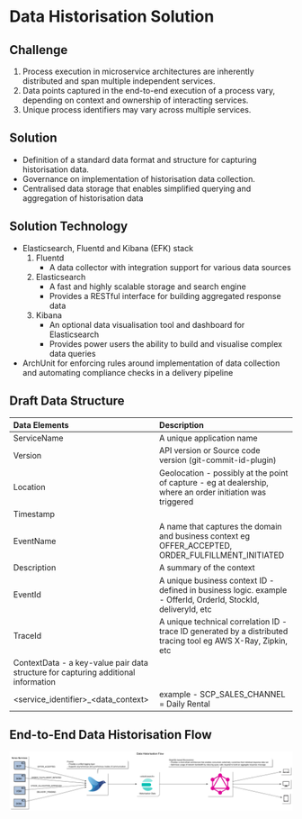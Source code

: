 # Data Historisation Solution

## Challenge

1. Process execution in microservice architectures are inherently distributed and span multiple independent services.
2. Data points captured in the end-to-end execution of a process vary, depending on context and ownership of interacting services.
3. Unique process identifiers may vary across multiple services.

## Solution

- Definition of a standard data format and structure for capturing historisation data.
- Governance on implementation of historisation data collection.
- Centralised data storage that enables simplified querying and aggregation of historisation data

## Solution Technology

- Elasticsearch, Fluentd and Kibana (EFK) stack
   1. Fluentd
      - A data collector with integration support for various data sources
   2. Elasticsearch
      - A fast and highly scalable storage and search engine
      - Provides a RESTful interface for building aggregated response data
   3. Kibana
      - An optional data visualisation tool and dashboard for Elasticsearch
      - Provides power users the ability to build and visualise complex data queries  
- ArchUnit for enforcing rules around implementation of data collection and automating compliance checks in a delivery pipeline

## Draft Data Structure  

| Data Elements   | Description                                                                                                 |
|:----------------|:-----------------------------------------------------------------------------------------------------------|
| ServiceName     | A unique application name                                                                                   |
| Version         | API version or Source code version (git-commit-id-plugin)                                                   |
| Location        | Geolocation - possibly at the point of capture - eg at dealership, where an order initiation was triggered  |
| Timestamp       |                                                                                                             |
| EventName       | A name that captures the domain and business context eg OFFER_ACCEPTED, ORDER_FULFILLMENT_INITIATED         |
| Description     | A summary of the context                                                                                    |
| EventId         | A unique business context ID - defined in business logic. example - OfferId, OrderId, StockId, deliveryId, etc |
| TraceId         | A unique technical correlation ID - trace ID generated by a distributed tracing tool eg AWS X-Ray, Zipkin, etc                           |
|ContextData - a key-value pair data structure for capturing additional information      ||
| <service_identifier>_<data_context> | example - SCP_SALES_CHANNEL = Daily Rental    |


## End-to-End Data Historisation Flow

![Historisation Flow](./images/prj_daimler_data_historisation_flow.png)

